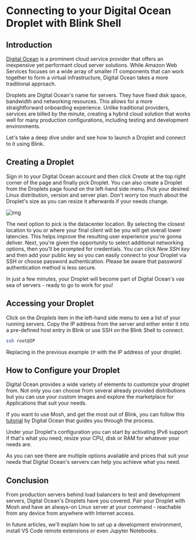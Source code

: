 # Connecting to your Digital Ocean Droplet with Blink Shell

## Introduction

[Digital Ocean](https://www.digitalocean.com) is a prominent cloud service provider that offers an inexpensive yet performant cloud server solutions. While Amazon Web Services focuses on a wide array of smaller IT components that can work together to form a virtual infrastructure, Digital Ocean takes a more traditional approach.

Droplets are Digital Ocean's name for servers. They have fixed disk space, bandwidth and networking resources. This allows for a more straightforward onboarding experience. Unlike traditional providers, services are billed by the minute, creating a hybrid cloud solution that works well for many production configurations, including testing and development environments.

Let's take a deep dive under and see how to launch a Droplet and connect to it using Blink.

## Creating a Droplet

Sign in to your Digital Ocean account and then click *Create* at the top right corner of the page and finally pick Droplet. You can also create a Droplet from the Droplets page found on the left-hand side menu. Pick your desired Linux distribution, version and server plan. Don't worry too much about the Droplet's size as you can resize it afterwards if your needs change.

![img](hosts/do-image1.jpeg)

The next option to pick is the datacenter location. By selecting the closest location to you or where your final client will be you will get overall lower latencies. This helps improve the resulting user experience you're gonna deliver. Next, you're given the opportunity to select additional networking options, then you'll be prompted for credentials. You can click *New SSH key* and then add your public key so you can easily connect to your Droplet via SSH or choose password authentication. Please be aware that password authentication method is less secure.

In just a few minutes, your Droplet will become part of Digital Ocean's vas sea of servers - ready to go to work for you!

## Accessing your Droplet

Click on the *Droplets* item in the left-hand side menu to see a list of your running servers. Copy the IP address from the server and either enter it into a pre-defined host entry in Blink or use SSH on the Blink Shell to connect.

```bash
ssh root@IP
```

Replacing in the previous example `IP` with the IP address of your droplet.

## How to Configure your Droplet

Digital Ocean provides a wide variety of elements to customize your droplet from. Not only you can choose from several already provided distributions but you can use your custom images and explore the marketplace for Applications that suit your needs.

If you want to use Mosh, and get the most out of Blink, you can follow this [tutorial](https://www.digitalocean.com/community/tutorials/how-to-install-and-use-mosh-on-a-vps) by Digital Ocean that guides you through the process.

Under your Droplet's configuration you can start by activating IPv6 support if that's what you need, resize your CPU, disk or RAM for whatever your needs are.

As you can see there are multiple options available and prices that suit your needs that Digital Ocean's servers can help you achieve what you need.

## Conclusion

From production servers behind load balancers to test and development servers, Digital Ocean's Droplets have you covered. Pair your Droplet with Mosh and have an always-on Linux server at your command - reachable from any device from anywhere with Internet access.

In future articles, we'll explain how to set up a development environment, install VS Code remote extensions or even Jupyter Notebooks.
